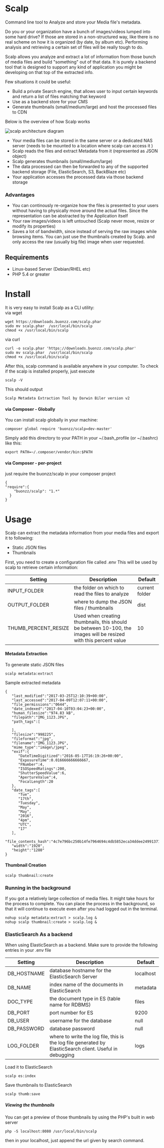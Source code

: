 Scalp
=====

Command line tool to Analyze and store your Media file's metadata.<br/>

Do you or your organization have a bunch of images/videos lumped into some hard drive? If those are stored in a non-structured way, like there is no real scheme on how it is organized (by date, by album etc). Performing analysis and retrieving a certain set of files will be really tough to do.

Scalp allows you analyze and extract a lot of information from those bunch of media files and build "something" out of that data. It is purely a backend tool that is designed to support any kind of application you might be developing on that top of the extracted info. <br/>

Few situations it could be useful:

* Build a private Search engine, that allows user to input certain keywords and return a list of files matching that keyword
* Use as a backend store for your CMS
* Generate thumbnails (small/medium/large) and host the processed files to CDN

Below is the overview of how Scalp works

![scalp architecture diagram](https://assets.buonzz.com/scalp-architecture.png)

* Your media files can be stored in the same server or a dedicated NAS server (needs to be mounted to a location where scalp can access it )
* Scalp reads the files and extract Metadata from it (represented as JSON object)
* Scalp generates thumbnails (small/medium/large)
* The data processed can then be forwarded to any of the supported backend storage (File, ElasticSearch, S3, BackBlaze etc)
* Your application accesses the processed data via those backend storage 

### Advantages

* You can continously re-organize how the files is presented to your users without having to physically move around the actual files. Since the representation can be abstracted by the Application itself
* Your raw images/videos is left untouched (Scalp never move, resize or modify its properties)
* Saves a lot of bandwidth, since instead of serving the raw images while browsing items. You can just use the thumbnails created by Scalp. and only access the raw (usually big file) image when user requested.


## Requirements

* Linux-based Server (Debian/RHEL etc)
* PHP 5.4 or greater

Install
=======

It is very easy to install Scalp as a CLI utility:
<br/>
via wget
```
wget https://downloads.buonzz.com/scalp.phar
sudo mv scalp.phar  /usr/local/bin/scalp
chmod +x /usr/local/bin/scalp
```
via curl

```
curl -o scalp.phar 'https://downloads.buonzz.com/scalp.phar'
sudo mv scalp.phar  /usr/local/bin/scalp
chmod +x /usr/local/bin/scalp
```

After this, scalp command is available anywhere in your computer. To check if the scalp is installed properly, just execute

```
scalp -V
```

This should output

```
Scalp Metadata Extraction Tool by Darwin Biler version v2
```


#### via Composer - Globally

You can install scalp globally in your machine:

```
composer global require 'buonzz/scalp=dev-master'
```

Simply add this directory to your PATH in your ~/.bash_profile (or ~/.bashrc) like this:

```
export PATH=~/.composer/vendor/bin:$PATH
```

#### via Composer - per-project

just require the buonzz/scalp in your composer project

```
{
"require":{
    "buonzz/scalp": "1.*"
  }
}
```

Usage
=====

Scalp can extract the metadata information from your media files and export it to following:

* Static JSON files
* Thumbnails


First, you need to create a configuration file called .env This will be used by scalp to retrieve certain information:


| Setting              | Description                                                                                                      | Default        |
|----------------------|------------------------------------------------------------------------------------------------------------------|----------------|
| INPUT_FOLDER         | the folder on which to read the files to analyze                                                                 | current folder |
| OUTPUT_FOLDER        | where to dump the JSON files / thumbnails                                                | dist           |
| THUMB_PERCENT_RESIZE | Used when creating thumbnails, this should be between 10-100, the images will be resized with this percent value | 10             |


#### Metadata Extraction

To generate static JSON files
```
scalp metadata:extract
```

Sample extracted metadata

```
{
   "last_modified":"2017-03-25T12:10:39+00:00",
   "last_accessed":"2017-04-09T12:07:11+00:00",
   "file_permissions":"0644",
   "date_indexed":"2017-04-10T03:04:23+00:00",
   "human_filesize":"974.83 kB",
   "filepath":"IMG_1123.JPG",
   "path_tags":[

   ],
   "filesize":"998225",
   "fileformat":"jpg",
   "filename":"IMG_1123.JPG",
   "mime_type":"image\/jpeg",
   "exif":{
      "DateTimeDigitized":"2016-05-17T16:19:26+00:00",
      "ExposureTime":0.016666666666667,
      "FNumber":4,
      "ISOSpeedRatings":200,
      "ShutterSpeedValue":6,
      "ApertureValue":4,
      "FocalLength":20
   },
   "date_tags":[
      "Tue",
      "17th",
      "Tuesday",
      "May",
      "May",
      "2016",
      "4pm",
      "UTC",
      "17"
   ],
   "file_contents_hash":"4c7e796bc250b14fe7964694c4db5852eca34ddee24991371f848c3e8097436d",
   "width":"1920",
   "height":"1280"
}
```

#### Thumbnail Creation

```
scalp thumbnail:create
```

### Running in the background

If you got a relatively large collection of media files. It might take hours for the process to complete. You can place the process in the background, so that it will continue to execute even after you had logged out in the terminal.

```
nohup scalp metadata:extract > scalp.log &
nohup scalp thumbnail:create > scalp.log &
```



### ElasticSearch As a backend

When using ElasticSearch as a backend. Make sure to provide the following entries in your .env file

| Setting     | Description                                                                                              | Default   |
|-------------|----------------------------------------------------------------------------------------------------------|-----------|
| DB_HOSTNAME | database hostname for the ElasticSearch Server                                                           | localhost |
| DB_NAME     | index name of the documents in ElasticSearch                                                             | metadata  |
| DOC_TYPE    | the document type in ES (table name for RDBMS)                                                           | files     |
| DB_PORT     | port number for ES                                                                                       | 9200      |
| DB_USER     | username for the database                                                                                | null      |
| DB_PASSWORD | database password                                                                                        | null      |
| LOG_FOLDER  | where to write the log file, this is the log file generated by ElasticSearch client. Useful in debugging | logs      |



Load it to ElasticSearch
```
scalp es:index
```

Save thumbnails to ElasticSearch
```
scalp thumb:save
```

##### Viewing the thumbnails

You can get a preview of those thumbnails by using the PHP's built in web server

```
php -S localhost:8080 /usr/local/bin/scalp
``` 
then in your localhost, just append the url given by search command.
